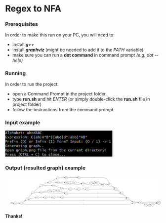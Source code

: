 # Regex to NFA

### Prerequisites
In order to make this run on your PC, you will need to:
- install ***g++***
- install ***graphviz*** (might be needed to add it to the *PATH* variable)
- make sure you can run a **dot command** in command prompt *(e.g. dot --help)*

### Running
In order to run the project:
- open a Command Prompt in the project folder
- type **run.sh** and hit *ENTER* (or simply double-click the **run.sh** file in project folder)
- follow the instructions from the command prompt

### Input example
![Input Example](e.g.Input.png)

### Output (resulted graph) example
![Resulted Graph Example](e.g.Graph.png)

#### Thanks!
